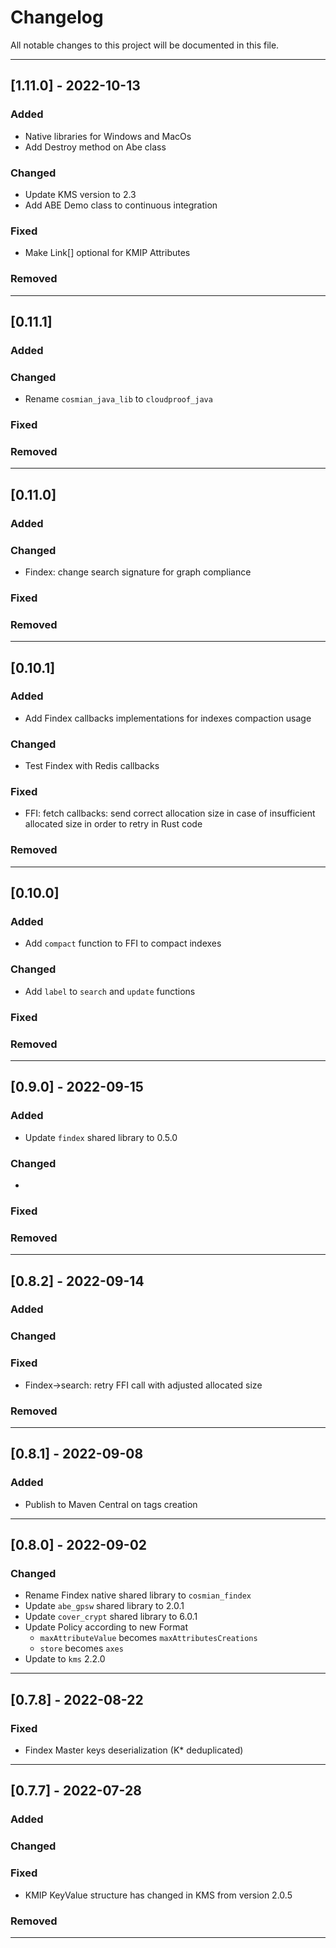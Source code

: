 # Changelog

All notable changes to this project will be documented in this file.

---
## [1.11.0] - 2022-10-13
### Added
- Native libraries for Windows and MacOs
- Add Destroy method on Abe class
### Changed
- Update KMS version to 2.3
- Add ABE Demo class to continuous integration
### Fixed
- Make Link[] optional for KMIP Attributes
### Removed

---
## [0.11.1]
### Added
### Changed
- Rename `cosmian_java_lib` to `cloudproof_java`
### Fixed
### Removed

---
## [0.11.0]
### Added
### Changed
- Findex: change search signature for graph compliance
### Fixed
### Removed

---
## [0.10.1]
### Added
- Add Findex callbacks implementations for indexes compaction usage
### Changed
- Test Findex with Redis callbacks
### Fixed
- FFI: fetch callbacks: send correct allocation size in case of insufficient allocated size in order to retry in Rust code
### Removed

---
## [0.10.0]
### Added
- Add `compact` function to FFI to compact indexes
### Changed
- Add `label` to `search` and `update` functions
### Fixed
### Removed

---
## [0.9.0] - 2022-09-15
### Added
- Update `findex` shared library to 0.5.0
### Changed
-
### Fixed
### Removed

---
## [0.8.2] - 2022-09-14
### Added
### Changed
### Fixed
- Findex->search: retry FFI call with adjusted allocated size
### Removed

---
## [0.8.1] - 2022-09-08
### Added
- Publish to Maven Central on tags creation

---
## [0.8.0] - 2022-09-02
### Changed
- Rename Findex native shared library to `cosmian_findex`
- Update `abe_gpsw` shared library to 2.0.1
- Update `cover_crypt` shared library to 6.0.1
- Update Policy according to new Format
  * `maxAttributeValue` becomes `maxAttributesCreations`
  * `store` becomes `axes`
- Update to `kms` 2.2.0

---
## [0.7.8] - 2022-08-22
### Fixed
- Findex Master keys deserialization (K* deduplicated)

---
## [0.7.7] - 2022-07-28
### Added
### Changed
### Fixed
- KMIP KeyValue structure has changed in KMS from version 2.0.5
### Removed
---
